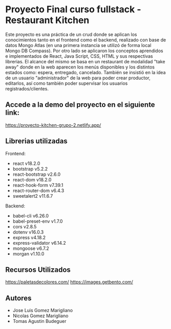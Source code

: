 # Proyecto Final curso fullstack - Restaurant Kitchen
Este proyecto es una práctica de un crud donde se aplican los conocimientos tanto en el frontend como el backend, realizado con base de datos Mongo Atlas (en una primera instancia se utilizó de forma local Mongo DB Compass).
Por otro lado se aplicaron los conceptos aprendidos e implementados de React, Java Script, CSS, HTML y sus respectivas librerias.
El alcance del mismo se basa en un restaurant de modalidad "take away" donde en la web aparecen los menús disponibles y los distintos estados como: espera, entregado, cancelado.
También se insistió en la idea de un usuario "administrador" de la web para poder crear productor, editarlos, así como también poder supervisar los usuarios registrados/clientes.

## Accede a la demo del proyecto en el siguiente link:
https://proyecto-kitchen-grupo-2.netlify.app/

## Librerias utilizadas
Frontend:
- react v18.2.0
- bootstrap v5.2.2
- react-bootstrap v2.6.0
- react-dom v18.2.0
- react-hook-form v7.39.1
- react-router-dom v6.4.3
- sweetalert2 v11.6.7

Backend:
- babel-cli v6.26.0
- babel-preset-env v1.7.0
- cors v2.8.5
- dotenv v16.0.3
- express v4.18.2
- express-validator v6.14.2
- mongoose v6.7.2
- morgan v1.10.0

## Recursos Utilizados
https://paletasdecolores.com/
https://images.getbento.com/

## Autores
- Jose Luis Gomez Marigliano
- Nicolas Gomez Marigliano
- Tomas Agustin Budeguer